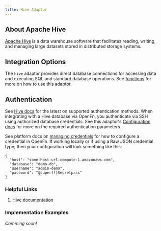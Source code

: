 ```yaml
---
title: Hive Adaptor
---
```


## About Apache Hive

[Apache Hive](https://hive.apache.org/) is a data warehouse software that facilitates reading, writing, and managing large datasets stored in distributed storage systems.

## Integration Options

The `hive` adaptor provides direct database connections for accessing data and executing SQL and standard database operations. See [functions](/adaptors/packages/hive-docs) for more on how to use this adaptor.


## Authentication

See [Hive docs](https://hive.apache.org/docs/) for the latest on supported authentication methods. When integrating with a Hive database via OpenFn, you authenticate via SSH using authorized database credentials. See this adaptor's [Configuration docs](/adaptors/packages/hive-configuration-schema) for more on the required authentication parameters.

See platform docs on [managing credentials](/documentation/manage-projects/manage-credentials) for how to configure a credential in OpenFn. If working locally or if using a Raw JSON credential type, then your configuration will look something like this:

```
{
  "host": "some-host-url.compute-1.amazonaws.com",
  "database": "demo-db",
  "username": "admin-demo",
  "password": "@super(!)Secretpass"
}
```

### Helpful Links

1. [Hive documentation](https://hive.apache.org/)


### Implementation Examples

_Comming soon!_




